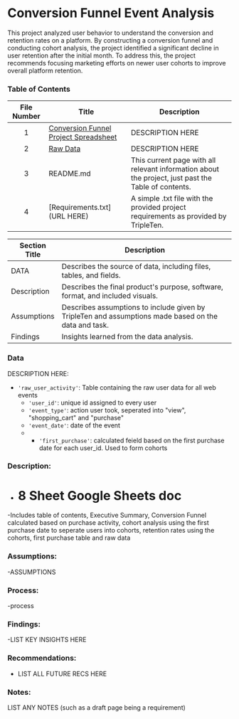 # Conversion Funnel Event Analysis

This project analyzed user behavior to understand the conversion and retention rates on a platform. By constructing a conversion funnel and conducting cohort analysis, the project identified a significant decline in user retention after the initial month. To address this, the project recommends focusing marketing efforts on newer user cohorts to improve overall platform retention.

### Table of Contents
| File Number | Title | Description |
| :-----------: | ----------- |----------- |
| 1 | [Conversion Funnel Project Spreadsheet](https://docs.google.com/spreadsheets/d/1nMU8deU6D3NWAMTT_YxQYB-urH9R5wNNm05VM2ZIjg4/edit?gid=38637670#gid=38637670) | DESCRIPTION HERE |
| 2 | [Raw Data](https://docs.google.com/spreadsheets/d/1yuavBZ4OYYUD1opH-dq0d6nejREDy8f0ozumT9-yEuo/edit?gid=0#gid=0) | DESCRIPTION HERE |
| 3 | README.md | This current page with all relevant information about the project, just past the Table of contents. |
| 4 | [Requirements.txt](URL HERE) | A simple .txt file with the provided project requirements as provided by TripleTen. |

| Section Title | Description |
| ----------- |----------- |
| DATA | Describes the source of data, including files, tables, and fields. |
| Description | Describes the final product's purpose, software, format, and included visuals. |
| Assumptions | Describes assumptions to include given by TripleTen and assumptions made based on the data and task. |
| Findings | Insights learned from the data analysis. |

### Data
DESCRIPTION HERE:
- `'raw_user_activity'`: Table containing the raw user data for all web events
    - `'user_id'`: unique id assigned to every user
    - `'event_type'`: action user took, seperated into "view", "shopping_cart" and "purchase"
    - `'event_date'`: date of the event
    - - `'first_purchase'`: calculated feield based on the first purchase date for each user_id. Used to form cohorts 
  
### Description:
- # 8 Sheet Google Sheets doc
-Includes table of contents, Executive Summary, Conversion Funnel calculated based on purchase activity, cohort analysis using the first purchase date to seperate users into cohorts, retention rates using the cohorts, first purchase table and raw data

### Assumptions:
-ASSUMPTIONS

### Process:
-process


### Findings:
-LIST KEY INSIGHTS HERE

### Recommendations:
- LIST ALL FUTURE RECS HERE

### Notes:
LIST ANY NOTES (such as a draft page being a requirement)

